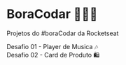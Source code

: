 # BoraCodar 👨🏽‍💻

Projetos do #boraCodar da Rocketseat

Desafio 01 - Player de Musica 🎶
<br/>
Desafio 02 - Card de Produto 🛍️

